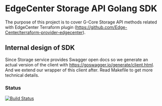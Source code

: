 # EdgeCenter Storage API Golang SDK

The purpose of this project is to cover G-Core Storage API methods related with EdgeCenter Terraform plugin (https://github.com/Edge-Center/terraform-provider-edgecenter).

## Internal design of SDK

Since Storage service provides Swagger open docs so we generate an actual version of the client with https://goswagger.io/generate/client.html.
And we extend our wrapper of this client after. 
Read Makefile to get more technical details.

### Status
[![Build Status](https://travis-ci.com/G-Core/gcore-storage-sdk-go.svg?branch=main)](https://travis-ci.com/G-Core/gcore-storage-sdk-go)
